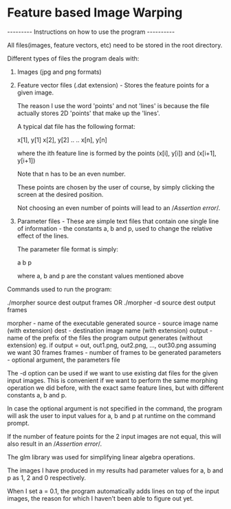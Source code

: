 # Feature based Image Warping

--------- Instructions on how to use the program ----------

All files(images, feature vectors, etc) need to be stored in the root directory.

Different types of files the program deals with:

1) Images (jpg and png formats)

2) Feature vector files (.dat extension) - Stores the feature points for a given
                                           image.

   The reason I use the word 'points' and not 'lines' is because the file
   actually stores 2D 'points' that make up the 'lines'.

   A typical dat file has the following format:

   x[1], y[1]
   x[2], y[2]
   ..
   ..
   x[n], y[n]

   where the ith feature line is formed by the points (x[i], y[i]) and (x[i+1], y[i+1])

   Note that n has to be an even number.

   These points are chosen by the user of course, by simply clicking the screen
   at the desired position.

   Not choosing an even number of points will lead to an /*Assertion error*/.

3) Parameter files - These are simple text files that contain one single line of
                     information - the constants a, b and p, used to
                     change the relative effect of the lines.

   The parameter file format is simply:

   a b p

   where a, b and p are the constant values mentioned above

Commands used to run the program:

./morpher source dest output frames <parameters>
OR
./morpher -d source dest output frames <parameters>

morpher - name of the executable generated
source - source image name (with extension)
dest - destination image name (with extension)
output - name of the prefix of the files the program output generates
         (without extension) eg. if output = out,
         out1.png, out2.png, ..., out30.png assuming we want 30 frames
frames - number of frames to be generated
parameters - optional argument, the parameters file

The -d option can be used if we want to use existing dat files for the given
input images. This is convenient if we want to perform the same morphing
operation we did before, with the exact same feature lines, but with different
constants a, b and p.

In case the optional argument <parameters> is not specified in the command,
the program will ask the user to input values for a, b and p at runtime on the
command prompt.

If the number of feature points for the 2 input images are not equal, this will
also result in an /*Assertion error*/.

The glm library was used for simplifying linear algebra operations.

The images I have produced in my results had parameter values for a, b and p as
1, 2 and 0 respectively.

When I set a = 0.1, the program automatically adds lines on top of the input images,
the reason for which I haven't been able to figure out yet.
